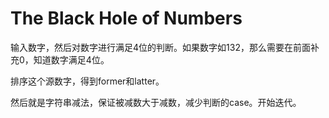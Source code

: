 # The Black Hole of Numbers

输入数字，然后对数字进行满足4位的判断。如果数字如132，那么需要在前面补充0，知道数字满足4位。

排序这个源数字，得到former和latter。

然后就是字符串减法，保证被减数大于减数，减少判断的case。开始迭代。